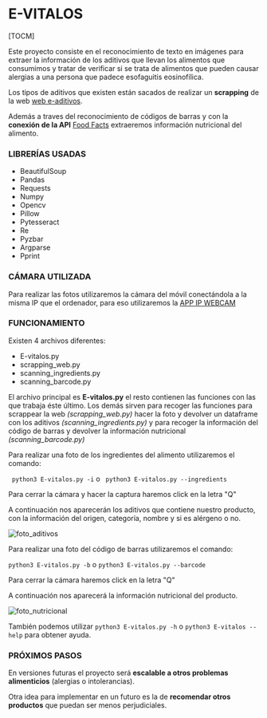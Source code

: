 # E-VITALOS

[TOCM]

Este proyecto consiste en el reconocimiento de texto en imágenes para extraer la información de los aditivos que llevan los alimentos que consumimos y tratar de verificar si se trata de alimentos que pueden causar alergias a una persona que padece esofaguitis eosinofílica.

Los tipos de aditivos que existen están sacados de realizar un **scrapping** de la web [web e-aditivos](https://e-aditivos.com/).

Además a traves del reconocimiento de códigos de barras y con la **conexión de la API** [Food Facts](https://world.openfoodfacts.org/data) extraeremos información nutricional del alimento.



### LIBRERÍAS USADAS

- BeautifulSoup
- Pandas
- Requests
- Numpy
- Opencv
- Pillow
- Pytesseract
- Re
- Pyzbar
- Argparse
- Pprint

### CÁMARA UTILIZADA

Para realizar las fotos utilizaremos la cámara del móvil conectándola a la misma IP que el ordenador, para eso utilizaremos la [APP IP WEBCAM](https://play.google.com/store/apps/details?id=com.pas.webcam&hl=es)

### FUNCIONAMIENTO

Existen 4 archivos diferentes:

- E-vitalos.py
- scrapping_web.py
- scanning_ingredients.py
- scanning_barcode.py

El archivo principal es **E-vitalos.py** el resto contienen las funciones con las que trabaja éste último.
Los demás sirven para recoger las funciones para scrappear la web *(scrapping_web.py)* hacer la foto y devolver un dataframe con los aditivos *(scanning_ingredients.py)* y para recoger la información del código de barras y devolver la información nutricional *(scanning_barcode.py)*

Para realizar una foto de los ingredientes del alimento utilizaremos el comando:

``` python3 E-vitalos.py -i``` o ``` python3 E-vitalos.py --ingredients```

Para cerrar la cámara y hacer la captura haremos click en la letra "Q" 

A continuación nos aparecerán los aditivos que contiene nuestro producto, con la información del origen, categoría, nombre y si es alérgeno o no.

![foto_aditivos](https://raw.githubusercontent.com/marinapm90/E-vitalos/master/outputs/Screenshot%20from%202019-10-26%2002-35-15.png)



Para realizar una foto del código de barras utilizaremos el comando:

```python3 E-vitalos.py -b```  o ```python3 E-vitalos.py --barcode```

Para cerrar la cámara haremos click en la letra "Q"

A continuación nos aparecerá la información nutricional del producto.

![foto_nutricional](https://raw.githubusercontent.com/marinapm90/E-vitalos/master/outputs/Screenshot%20from%202019-10-26%2002-42-23.png)

También podemos utilizar ```python3 E-vitalos.py -h``` o ```python3 E-vitalos --help``` para obtener ayuda.

### PRÓXIMOS PASOS

En versiones futuras el proyecto será **escalable a otros problemas alimenticios** (alergias o intolerancias).

Otra idea para implementar en un futuro es la de **recomendar otros productos** que puedan ser menos perjudiciales.




